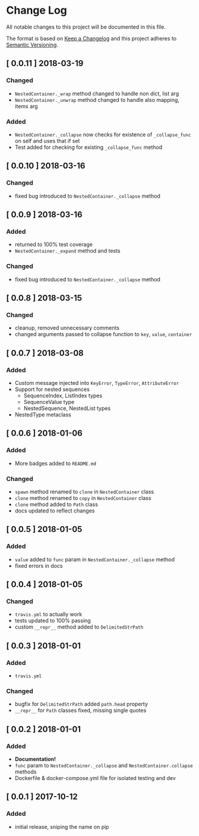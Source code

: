 # Change Log
All notable changes to this project will be documented in this file.

The format is based on [Keep a Changelog](http://keepachangelog.com/)
and this project adheres to [Semantic Versioning](http://semver.org/).

## [ 0.0.11 ] 2018-03-19

### Changed
* `NestedContainer._wrap` method changed to handle non dict, list arg
* `NestedContainer._unwrap` method changed to handle also mapping, items arg
  
### Added
* `NestedContainer._collapse` now checks for existence of `_collapse_func` on 
  self and uses that if set
* Test added for checking for existing `_collapse_func` method

## [ 0.0.10 ] 2018-03-16

### Changed
* fixed bug introduced to `NestedContainer._collapse` method

## [ 0.0.9 ] 2018-03-16

### Added
* returned to 100% test coverage
* `NestedContainer._expand` method and tests

### Changed
* fixed bug introduced to `NestedContainer._collapse` method

## [ 0.0.8 ] 2018-03-15

### Changed
* cleanup, removed unnecessary comments
* changed arguments passed to collapse function to `key`, `value`, `container`

## [ 0.0.7 ] 2018-03-08

### Added
* Custom message injected into `KeyError`, `TypeError`, `AttributeError`
* Support for nested sequences
  * SequenceIndex, ListIndex types
  * SequenceValue type
  * NestedSequence, NestedList types
* NestedType metaclass

## [ 0.0.6 ] 2018-01-06

### Added
* More badges added to `README.md`

### Changed
* `spawn` method renamed to `clone` in `NestedContainer` class
* `clone` method renamed to `copy` in `NestedContainer` class
* `clone` method added to `Path` class
* docs updated to reflect changes

## [ 0.0.5 ] 2018-01-05

### Added

* `value` added to `func` param in `NestedContainer._collapse` method
* fixed errors in docs

## [ 0.0.4 ] 2018-01-05

### Changed
* `travis.yml` to actually work
* tests updated to 100% passing
* custom `__repr__` method added to `DelimitedStrPath`

## [ 0.0.3 ] 2018-01-01

### Added
* `travis.yml`

### Changed
* bugfix for `DelimitedStrPath` added `path.head` property
* `__repr__` for `Path` classes fixed, missing single quotes

## [ 0.0.2 ] 2018-01-01

### Added
* **Documentation!**
* `func` param to `NestedContainer._collapse` and `NestedContainer.collapse` methods
* Dockerfile & docker-compose.yml file for isolated testing and dev

## [ 0.0.1 ] 2017-10-12

### Added
* initial release, sniping the name on pip
